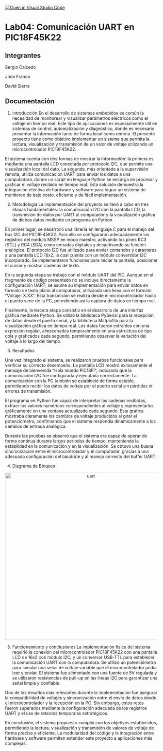 [![Open in Visual Studio Code](https://classroom.github.com/assets/open-in-vscode-2e0aaae1b6195c2367325f4f02e2d04e9abb55f0b24a779b69b11b9e10269abc.svg)](https://classroom.github.com/online_ide?assignment_repo_id=19574433&assignment_repo_type=AssignmentRepo)
# Lab04: Comunicación UART en PIC18F45K22

## Integrantes

Sergio Caicedo 

Jhon Franco 

David Sierra

## Documentación

1. Introducción
En el desarrollo de sistemas embebidos es común la necesidad de monitorear y visualizar parámetros eléctricos como el voltaje en tiempo real. Este tipo de aplicaciones es especialmente útil en sistemas de control, automatización y diagnóstico, donde es necesario presentar la información tanto de forma local como remota. El presente proyecto tiene como objetivo implementar un sistema que permita la lectura, visualización y transmisión de un valor de voltaje utilizando un microcontrolador PIC18F45K22.

El sistema cuenta con dos formas de mostrar la información: la primera es mediante una pantalla LCD conectada por protocolo I2C, que permite una visualización local del dato. La segunda, más orientada a la supervisión remota, utiliza comunicación UART para enviar los datos a una computadora, donde un script en lenguaje Python se encarga de procesar y graficar el voltaje recibido en tiempo real. Esta solución demuestra la integración efectiva de hardware y software para lograr un sistema de monitoreo de bajo costo, eficiente y de fácil implementación.

2. Metodología
La implementación del proyecto se llevó a cabo en tres etapas fundamentales: la comunicación I2C con la pantalla LCD, la transmisión de datos por UART al computador y la visualización gráfica de dichos datos mediante un programa en Python.

En primer lugar, se desarrolló una librería en lenguaje C para el manejo del bus I2C del PIC18F45K22. Para ello se configuraron adecuadamente los registros del módulo MSSP en modo maestro, activando los pines RC3 (SCL) y RC4 (SDA) como entradas digitales y desactivando su función analógica. El protocolo I2C fue utilizado para enviar comandos y caracteres a una pantalla LCD 16x2, la cual cuenta con un módulo convertidor I2C incorporado. Se implementaron funciones para iniciar la pantalla, posicionar el cursor y mostrar cadenas de texto.

En la segunda etapa se trabajó con el módulo UART del PIC. Aunque en el fragmento de código presentado no se incluye directamente la configuración UART, se asume su implementación para enviar datos en formato de texto plano al computador, utilizando una línea con el formato “Voltaje: X.XX”. Esta transmisión se realiza desde el microcontrolador hacia el puerto serie de la PC, permitiendo así la captura de datos en tiempo real.

Finalmente, la tercera etapa consistió en el desarrollo de una interfaz gráfica mediante Python. Se utilizó la biblioteca PySerial para la recepción de datos desde el puerto serial, y la biblioteca Matplotlib para la visualización gráfica en tiempo real. Los datos fueron extraídos con una expresión regular, almacenados temporalmente en una estructura de tipo cola y graficados cada segundo, permitiendo observar la variación del voltaje a lo largo del tiempo.

3. Resultados

Una vez integrado el sistema, se realizaron pruebas funcionales para verificar su correcto desempeño. La pantalla LCD mostró exitosamente el mensaje de bienvenida “Hola mundo PIC18F!”, indicando que la comunicación I2C fue configurada y ejecutada correctamente. La comunicación con la PC también se estableció de forma estable, permitiendo recibir los datos de voltaje por el puerto serial sin pérdidas ni errores de transmisión.

El programa en Python fue capaz de interpretar las cadenas recibidas, extraer los valores numéricos correspondientes al voltaje y representarlos gráficamente en una ventana actualizada cada segundo. Esta gráfica mostraba claramente los cambios de voltaje producidos al girar el potenciómetro, confirmando que el sistema respondía dinámicamente a los cambios de entrada analógica.

Durante las pruebas se observó que el sistema era capaz de operar de forma continua durante largos periodos de tiempo, manteniendo la estabilidad en la comunicación y en la visualización. Se obtuvo una buena sincronización entre el microcontrolador y el computador, gracias a una adecuada configuración del baudrate y al manejo correcto del buffer UART.

4. Diagrama de Bloques
<div align="center">
 <img src="/69169b80-c897-4e8f-be83-360c4b46123b-0.png" alt="uart" width="550" />
 </div>



5. Funcionamiento y conclusiones 
La implementación física del sistema requirió la conexión del microcontrolador PIC18F45K22 con una pantalla LCD de 16x2 con módulo I2C, y un conversor USB-TTL para establecer la comunicación UART con la computadora. Se utilizó un potenciómetro para simular una señal de voltaje variable que el microcontrolador podía leer y enviar. El sistema fue alimentado con una fuente de 5V regulada y se utilizaron resistencias de pull-up en las líneas I2C para garantizar una señal limpia y confiable.

Uno de los desafíos más relevantes durante la implementación fue asegurar la compatibilidad de voltajes y sincronización entre el envío de datos desde el microcontrolador y la recepción en la PC. Sin embargo, estos retos fueron superados mediante la configuración adecuada de los registros UART y el uso de retardos temporales estratégicos.

En conclusión, el sistema propuesto cumplió con los objetivos establecidos, permitiendo la lectura, visualización y transmisión de valores de voltaje de forma precisa y eficiente. La modularidad del código y la integración entre hardware y software permiten extender este proyecto a aplicaciones más complejas.

